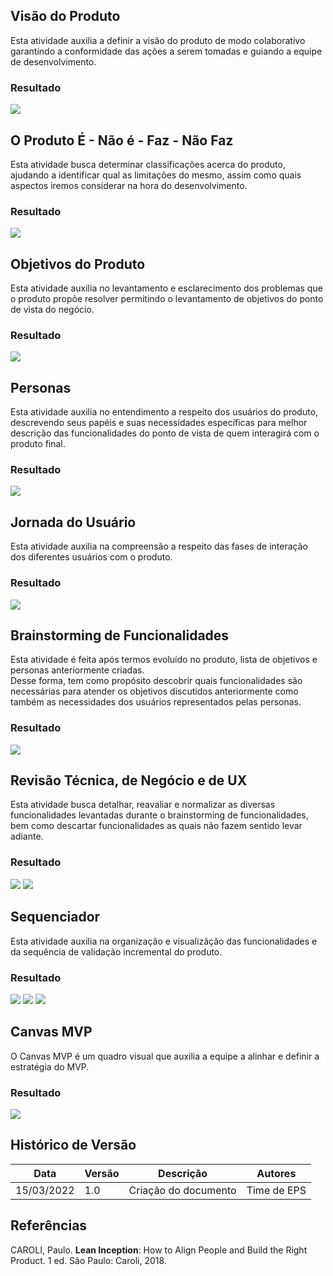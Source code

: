 ## Visão do Produto
Esta atividade auxilia a definir a visão do produto de modo colaborativo garantindo a conformidade das ações a serem tomadas e guiando a equipe de desenvolvimento. <br>


### Resultado
![](../assets/leaninception/visao.png)

## O Produto É - Não é - Faz - Não Faz
Esta atividade busca determinar classificações acerca do produto, ajudando a identificar qual as limitações do mesmo, assim como quais aspectos iremos considerar na hora do desenvolvimento. <br>

### Resultado
![](../assets/leaninception/e_nao_e_faz_nao_faz.png)


## Objetivos do Produto
Esta atividade auxilia no levantamento e esclarecimento dos problemas que o produto propõe resolver permitindo o levantamento de objetivos do ponto de vista do negócio. <br>

### Resultado
![](../assets/leaninception/objetivos.png)


## Personas
Esta atividade auxilia no entendimento a respeito dos usuários do produto,
descrevendo seus papéis e suas necessidades específicas para melhor descrição das funcionalidades do ponto de vista de quem interagirá com o produto final. <br>

### Resultado
![](../assets/leaninception/personas.png)

## Jornada do Usuário
Esta atividade auxilia na compreensão a respeito das fases de interação dos diferentes usuários com o produto. <br>

### Resultado
![](../assets/leaninception/jornada.png)

## Brainstorming de Funcionalidades
Esta atividade é feita após termos evoluído no produto, lista de objetivos e personas anteriormente criadas. <br>
Desse forma, tem como propósito descobrir quais funcionalidades são necessárias para atender os objetivos discutidos anteriormente como também as necessidades dos usuários representados pelas personas.

### Resultado
![](../assets/leaninception/brainstorming.png)

## Revisão Técnica, de Negócio e de UX
Esta atividade busca detalhar, reavaliar e normalizar as diversas funcionalidades levantadas durante o brainstorming de funcionalidades, bem como descartar funcionalidades as quais não fazem sentido levar adiante. <br>


### Resultado
![](../assets/leaninception/rev1.png)
![](../assets/leaninception/rev2.png)

## Sequenciador
Esta atividade auxilia na organização e visualizãção das funcionalidades e da sequência de validação incremental do produto. <br>

### Resultado
![](../assets/leaninception/seq1.png) 
![](../assets/leaninception/seq2.png) 
![](../assets/leaninception/seq3.png) 

## Canvas MVP
O Canvas MVP é um quadro visual que auxilia a equipe a alinhar e definir a estratégia do MVP. <br>

### Resultado
![](../assets/leaninception/canvasmvp.png)


## Histórico de Versão

| Data       | Versão | Descrição            | Autores     |
| ---------- | ------ | -------------------- | ----------- |
| 15/03/2022 | 1.0    | Criação do documento | Time de EPS |

## Referências
CAROLI, Paulo. **Lean Inception**: How to Align People and Build the Right Product. 1 ed. São Paulo: Caroli, 2018.
